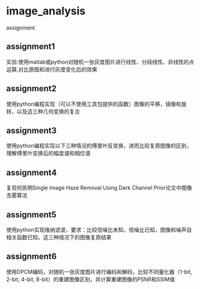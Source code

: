 # image_analysis
assignment
## assignment1
实验:使用matlab或python对随机一张灰度图片进行线性、分段线性、非线性的点运算,对比原图和进行灰度变化后的效果
## assignment2
使用python编程实现（可以不使用工具包提供的函数）图像的平移，镜像和旋转，以及这三种几何变换的复合
## assignment3
使用python编程实现以下三种情况的傅里叶反变换，进而比较复原图像的区别，理解傅里叶变换后的幅度谱和相位谱
## assignment4
复现何凯明Single Image Haze Removal Using Dark Channel Prior论文中图像去雾算法
## assignment5
使用python实现维纳滤波，要求：比较信噪比未知，信噪比已知，图像和噪声自相关函数已知，这三种情况下的图像复原结果
## assignment6
使用DPCM编码，对随机一张灰度图片进行编码和解码，比较不同量化器（1-bit, 2-bit, 4-bit, 8-bit）的重建图像区别，并计算重建图像的PSNR和SSIM值
